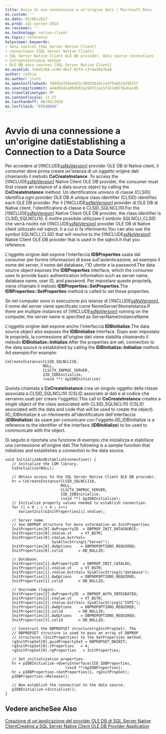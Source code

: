 ```yaml
---
title: Avvio di una connessione a un'origine dati | Microsoft Docs
ms.custom: ''
ms.date: 03/06/2017
ms.prod: sql-server-2014
ms.reviewer: ''
ms.technology: native-client
ms.topic: reference
helpviewer_keywords:
- data sources [SQL Server Native Client]
- connections [SQL Server Native Client]
- SQL Server Native Client OLE DB provider, data source connections
- CoCreateInstance method
- OLE DB data sources [SQL Server Native Client]
ms.assetid: 7ebd1394-cc8d-4bcf-92f3-c374a26e7ba0
author: rothja
ms.author: jroth
ms.openlocfilehash: f88454339ee932c38655819cce475ab52d79975f
ms.sourcegitcommit: ad4d92dce894592a259721a1571b1d8736abacdb
ms.translationtype: MT
ms.contentlocale: it-IT
ms.lasthandoff: 08/04/2020
ms.locfileid: "87636045"
---
```

# <a name="establishing-a-connection-to-a-data-source"></a><span data-ttu-id="cf16d-102">Avvio di una connessione a un'origine dati</span><span class="sxs-lookup"><span data-stu-id="cf16d-102">Establishing a Connection to a Data Source</span></span>
  <span data-ttu-id="cf16d-103">Per accedere al [!INCLUDE[ssNoVersion](../../includes/ssnoversion-md.md)] provider OLE DB di Native client, il consumer deve prima creare un'istanza di un oggetto origine dati chiamando il metodo **CoCreateInstance** .</span><span class="sxs-lookup"><span data-stu-id="cf16d-103">To access the [!INCLUDE[ssNoVersion](../../includes/ssnoversion-md.md)] Native Client OLE DB provider, the consumer must first create an instance of a data source object by calling the **CoCreateInstance** method.</span></span> <span data-ttu-id="cf16d-104">Un identificatore univoco di classe (CLSID) identifica ogni provider OLE DB.</span><span class="sxs-lookup"><span data-stu-id="cf16d-104">A unique class identifier (CLSID) identifies each OLE DB provider.</span></span> <span data-ttu-id="cf16d-105">Per il [!INCLUDE[ssNoVersion](../../includes/ssnoversion-md.md)] provider di OLE DB di Native client, l'identificatore di classe è CLSID_SQLNCLI10.</span><span class="sxs-lookup"><span data-stu-id="cf16d-105">For the [!INCLUDE[ssNoVersion](../../includes/ssnoversion-md.md)] Native Client OLE DB provider, the class identifier is CLSID_SQLNCLI10.</span></span> <span data-ttu-id="cf16d-106">È inoltre possibile utilizzare il simbolo SQLNCLI_CLSID che verrà risolto nel [!INCLUDE[ssNoVersion](../../includes/ssnoversion-md.md)] provider OLE DB di Native client utilizzato nel sqlncli. h a cui si fa riferimento.</span><span class="sxs-lookup"><span data-stu-id="cf16d-106">You can also use the symbol SQLNCLI_CLSID that will resolve to the [!INCLUDE[ssNoVersion](../../includes/ssnoversion-md.md)] Native Client OLE DB provider that is used in the sqlncli.h that you reference.</span></span>  
  
 <span data-ttu-id="cf16d-107">L'oggetto origine dati espone l'interfaccia **IDBProperties** usata dal consumer per fornire informazioni di base sull'autenticazione, ad esempio il nome del server, il nome del database, l'ID utente e la password.</span><span class="sxs-lookup"><span data-stu-id="cf16d-107">The data source object exposes the **IDBProperties** interface, which the consumer uses to provide basic authentication information such as server name, database name, user ID, and password.</span></span> <span data-ttu-id="cf16d-108">Per impostare queste proprietà, viene chiamato il metodo **IDBProperties::SetProperties**.</span><span class="sxs-lookup"><span data-stu-id="cf16d-108">The **IDBProperties::SetProperties** method is called to set these properties.</span></span>  
  
 <span data-ttu-id="cf16d-109">Se nel computer sono in esecuzione più istanze di [!INCLUDE[ssNoVersion](../../includes/ssnoversion-md.md)], il nome del server viene specificato come NomeServer\NomeIstanza.</span><span class="sxs-lookup"><span data-stu-id="cf16d-109">If there are multiple instances of [!INCLUDE[ssNoVersion](../../includes/ssnoversion-md.md)] running on the computer, the server name is specified as ServerName\InstanceName.</span></span>  
  
 <span data-ttu-id="cf16d-110">L'oggetto origine dati espone anche l'interfaccia **IDBInitialize**.</span><span class="sxs-lookup"><span data-stu-id="cf16d-110">The data source object also exposes the **IDBInitialize** interface.</span></span> <span data-ttu-id="cf16d-111">Dopo aver impostato le proprietà, la connessione all'origine dati viene stabilita chiamando il metodo **IDBInitialize::Initialize**.</span><span class="sxs-lookup"><span data-stu-id="cf16d-111">After the properties are set, connection to the data source is established by calling the **IDBInitialize::Initialize** method.</span></span> <span data-ttu-id="cf16d-112">Ad esempio:</span><span class="sxs-lookup"><span data-stu-id="cf16d-112">For example:</span></span>  
  
```  
CoCreateInstance(CLSID_SQLNCLI10,   
                 NULL,   
                 CLSCTX_INPROC_SERVER,  
                 IID_IDBInitialize,   
                 (void **) &pIDBInitialize)  
```  
  
 <span data-ttu-id="cf16d-113">Questa chiamata a **CoCreateInstance** crea un singolo oggetto della classe associata a CLSID_SQLNCLI10 (CSLID associato ai dati e al codice che verranno usati per creare l'oggetto).</span><span class="sxs-lookup"><span data-stu-id="cf16d-113">This call to **CoCreateInstance** creates a single object of the class associated with CLSID_SQLNCLI10 (CSLID associated with the data and code that will be used to create the object).</span></span> <span data-ttu-id="cf16d-114">IID_IDBInitialize è un riferimento all'identificatore dell'interfaccia (**IDBInitialize**) da usare per comunicare con l'oggetto.</span><span class="sxs-lookup"><span data-stu-id="cf16d-114">IID_IDBInitialize is a reference to the identifier of the interface (**IDBInitialize**) to be used to communicate with the object.</span></span>  
  
 <span data-ttu-id="cf16d-115">Di seguito è riportata una funzione di esempio che inizializza e stabilisce una connessione all'origine dati.</span><span class="sxs-lookup"><span data-stu-id="cf16d-115">The following is a sample function that initializes and establishes a connection to the data source.</span></span>  
  
```  
void InitializeAndEstablishConnection() {  
   // Initialize the COM library.  
   CoInitialize(NULL);  
  
   // Obtain access to the SQL Server Native Client OLE DB provider.  
   hr = CoCreateInstance(CLSID_SQLNCLI10,   
                         NULL,   
                         CLSCTX_INPROC_SERVER,  
                         IID_IDBInitialize,   
                         (void **) &pIDBInitialize);  
   // Initialize property values needed to establish connection.  
   for (i = 0 ; i < 4 ; i++)   
      VariantInit(&InitProperties[i].vValue);  
  
   // Server name.  
   // See DBPROP structure for more information on InitProperties  
   InitProperties[0].dwPropertyID  = DBPROP_INIT_DATASOURCE;  
   InitProperties[0].vValue.vt    = VT_BSTR;  
   InitProperties[0].vValue.bstrVal=   
                     SysAllocString(L"Server");  
   InitProperties[0].dwOptions    = DBPROPOPTIONS_REQUIRED;  
   InitProperties[0].colid       = DB_NULLID;  
  
   // Database.  
   InitProperties[1].dwPropertyID  = DBPROP_INIT_CATALOG;  
   InitProperties[1].vValue.vt    = VT_BSTR;  
   InitProperties[1].vValue.bstrVal= SysAllocString(L"database");  
   InitProperties[1].dwOptions    = DBPROPOPTIONS_REQUIRED;  
   InitProperties[1].colid       = DB_NULLID;  
  
   // Username (login).  
   InitProperties[2].dwPropertyID  = DBPROP_AUTH_INTEGRATED;  
   InitProperties[2].vValue.vt    = VT_BSTR;  
   InitProperties[2].vValue.bstrVal= SysAllocString(L"SSPI");  
   InitProperties[2].dwOptions    = DBPROPOPTIONS_REQUIRED;  
   InitProperties[2].colid       = DB_NULLID;  
   InitProperties[3].dwOptions    = DBPROPOPTIONS_REQUIRED;  
   InitProperties[3].colid       = DB_NULLID;  
  
   // Construct the DBPROPSET structure(rgInitPropSet). The   
   // DBPROPSET structure is used to pass an array of DBPROP   
   // structures (InitProperties) to the SetProperties method.  
   rgInitPropSet[0].guidPropertySet = DBPROPSET_DBINIT;  
   rgInitPropSet[0].cProperties   = 4;  
   rgInitPropSet[0].rgProperties   = InitProperties;  
  
   // Set initialization properties.  
   hr = pIDBInitialize->QueryInterface(IID_IDBProperties,   
                           (void **)&pIDBProperties);  
   hr = pIDBProperties->SetProperties(1, rgInitPropSet);   
   pIDBProperties->Release();  
  
   // Now establish the connection to the data source.  
   pIDBInitialize->Initialize();  
}  
```  
  
## <a name="see-also"></a><span data-ttu-id="cf16d-116">Vedere anche</span><span class="sxs-lookup"><span data-stu-id="cf16d-116">See Also</span></span>  
 [<span data-ttu-id="cf16d-117">Creazione di un'applicazione del provider OLE DB di SQL Server Native Client</span><span class="sxs-lookup"><span data-stu-id="cf16d-117">Creating a SQL Server Native Client OLE DB Provider Application</span></span>](creating-a-sql-server-native-client-ole-db-provider-application.md)  
  
  
